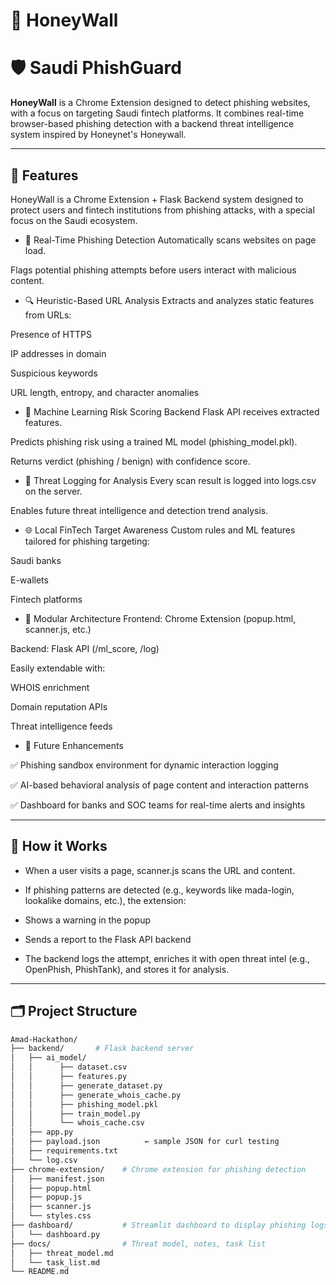 # 🍯 HoneyWall
# 🛡️ Saudi PhishGuard

**HoneyWall** is a Chrome Extension designed to detect phishing websites, with a focus on targeting Saudi fintech platforms. It combines real-time browser-based phishing detection with a backend threat intelligence system inspired by Honeynet's Honeywall.

---

## 🚀 Features
HoneyWall is a Chrome Extension + Flask Backend system designed to protect users and fintech institutions from phishing attacks, with a special focus on the Saudi ecosystem.

- 🧠 Real-Time Phishing Detection
Automatically scans websites on page load.

Flags potential phishing attempts before users interact with malicious content.

- 🔍 Heuristic-Based URL Analysis
Extracts and analyzes static features from URLs:

Presence of HTTPS

IP addresses in domain

Suspicious keywords

URL length, entropy, and character anomalies

- 🤖 Machine Learning Risk Scoring
Backend Flask API receives extracted features.

Predicts phishing risk using a trained ML model (phishing_model.pkl).

Returns verdict (phishing / benign) with confidence score.

- 📡 Threat Logging for Analysis
Every scan result is logged into logs.csv on the server.

Enables future threat intelligence and detection trend analysis.

- 🌐 Local FinTech Target Awareness
Custom rules and ML features tailored for phishing targeting:

Saudi banks

E-wallets

Fintech platforms

- 🧱 Modular Architecture
Frontend: Chrome Extension (popup.html, scanner.js, etc.)

Backend: Flask API (/ml_score, /log)

Easily extendable with:

WHOIS enrichment

Domain reputation APIs

Threat intelligence feeds

- 🔬 Future Enhancements

 ✅ Phishing sandbox environment for dynamic interaction logging

✅ AI-based behavioral analysis of page content and interaction patterns

✅ Dashboard for banks and SOC teams for real-time alerts and insights

---
## 🧪 How it Works
- When a user visits a page, scanner.js scans the URL and content.

- If phishing patterns are detected (e.g., keywords like mada-login, lookalike domains, etc.), the extension:

- Shows a warning in the popup

- Sends a report to the Flask API backend

- The backend logs the attempt, enriches it with open threat intel (e.g., OpenPhish, PhishTank), and stores it for analysis.




---
## 🗂️ Project Structure

```bash
Amad-Hackathon/
├── backend/       # Flask backend server 
│   ├── ai_model/
│   │      ├── dataset.csv
│   │      ├── features.py
│   │      ├── generate_dataset.py
│   │      ├── generate_whois_cache.py
│   │      ├── phishing_model.pkl
│   │      ├── train_model.py
│   │      └── whois_cache.csv
│   ├── app.py
│   ├── payload.json          ← sample JSON for curl testing
│   ├── requirements.txt     
│   └── log.csv
├── chrome-extension/    # Chrome extension for phishing detection
│   ├── manifest.json
│   ├── popup.html
│   ├── popup.js
│   ├── scanner.js
│   └── styles.css
├── dashboard/           # Streamlit dashboard to display phishing logs
│   └── dashboard.py
├── docs/                # Threat model, notes, task list
│   ├── threat_model.md
│   └── task_list.md
└── README.md
